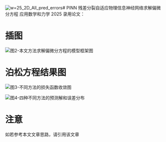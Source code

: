 ![w=25_2D_All_pred_errors](https://github.com/user-attachments/assets/64dc2188-9842-401c-b935-4fb25d0ac732)# PINN
残差分裂自适应物理信息神经网络求解偏微分方程
应用数学和力学 2025 录用论文：

# 插图
![图2-本文方法求解偏微分方程的模型框架图](https://github.com/user-attachments/assets/df1043a4-6bde-4b56-ae53-9e235e0a234e)

# 泊松方程结果图
![图3-不同方法的损失函数收敛图](https://github.com/user-attachments/assets/c0ba5841-81fa-401a-b03e-8f8136464fb4)

![图4-四种不同方法的预测解和误差分布](https://github.com/user-attachments/assets/82b98bcd-6684-4080-b354-3b9e95a40a45)

# 注意
如若参考本文文章思路，请引用该文章
